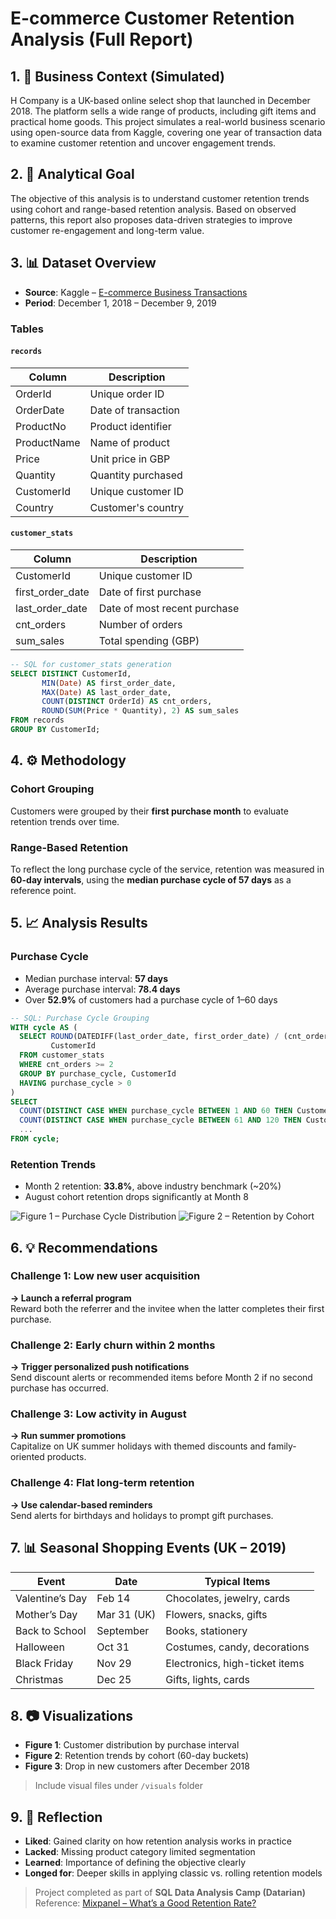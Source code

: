 # E-commerce Customer Retention Analysis (Full Report)

## 1. 🏢 Business Context (Simulated)
H Company is a UK-based online select shop that launched in December 2018. The platform sells a wide range of products, including gift items and practical home goods. This project simulates a real-world business scenario using open-source data from Kaggle, covering one year of transaction data to examine customer retention and uncover engagement trends.

## 2. 🎯 Analytical Goal
The objective of this analysis is to understand customer retention trends using cohort and range-based retention analysis. Based on observed patterns, this report also proposes data-driven strategies to improve customer re-engagement and long-term value.

## 3. 📊 Dataset Overview
- **Source**: Kaggle – [E-commerce Business Transactions](https://www.kaggle.com/datasets/gabrielramos87/an-online-shop-business)
- **Period**: December 1, 2018 – December 9, 2019

### Tables
#### `records`
| Column        | Description                    |
|---------------|--------------------------------|
| OrderId       | Unique order ID                |
| OrderDate     | Date of transaction            |
| ProductNo     | Product identifier             |
| ProductName   | Name of product                |
| Price         | Unit price in GBP              |
| Quantity      | Quantity purchased             |
| CustomerId    | Unique customer ID             |
| Country       | Customer's country             |

#### `customer_stats`
| Column           | Description                    |
|------------------|--------------------------------|
| CustomerId       | Unique customer ID             |
| first_order_date | Date of first purchase         |
| last_order_date  | Date of most recent purchase   |
| cnt_orders       | Number of orders               |
| sum_sales        | Total spending (GBP)           |

```sql
-- SQL for customer_stats generation
SELECT DISTINCT CustomerId,
       MIN(Date) AS first_order_date,
       MAX(Date) AS last_order_date,
       COUNT(DISTINCT OrderId) AS cnt_orders,
       ROUND(SUM(Price * Quantity), 2) AS sum_sales
FROM records
GROUP BY CustomerId;
```

## 4. ⚙️ Methodology
### Cohort Grouping
Customers were grouped by their **first purchase month** to evaluate retention trends over time.

### Range-Based Retention
To reflect the long purchase cycle of the service, retention was measured in **60-day intervals**, using the **median purchase cycle of 57 days** as a reference point.

## 5. 📈 Analysis Results
### Purchase Cycle
- Median purchase interval: **57 days**  
- Average purchase interval: **78.4 days**  
- Over **52.9%** of customers had a purchase cycle of 1–60 days

```sql
-- SQL: Purchase Cycle Grouping
WITH cycle AS (
  SELECT ROUND(DATEDIFF(last_order_date, first_order_date) / (cnt_orders - 1), 0) AS purchase_cycle,
         CustomerId
  FROM customer_stats
  WHERE cnt_orders >= 2
  GROUP BY purchase_cycle, CustomerId
  HAVING purchase_cycle > 0
)
SELECT
  COUNT(DISTINCT CASE WHEN purchase_cycle BETWEEN 1 AND 60 THEN CustomerId END) AS '1–60',
  COUNT(DISTINCT CASE WHEN purchase_cycle BETWEEN 61 AND 120 THEN CustomerId END) AS '61–120',
  ...
FROM cycle;
```

### Retention Trends
- Month 2 retention: **33.8%**, above industry benchmark (~20%)
- August cohort retention drops significantly at Month 8

![Figure 1 – Purchase Cycle Distribution](./visuals/purchase_cycle_distribution.png)
![Figure 2 – Retention by Cohort](./visuals/retention_by_cohort.png)

## 6. 💡 Recommendations
### Challenge 1: Low new user acquisition
**→ Launch a referral program**  
Reward both the referrer and the invitee when the latter completes their first purchase.

### Challenge 2: Early churn within 2 months
**→ Trigger personalized push notifications**  
Send discount alerts or recommended items before Month 2 if no second purchase has occurred.

### Challenge 3: Low activity in August
**→ Run summer promotions**  
Capitalize on UK summer holidays with themed discounts and family-oriented products.

### Challenge 4: Flat long-term retention
**→ Use calendar-based reminders**  
Send alerts for birthdays and holidays to prompt gift purchases.

## 7. 📊 Seasonal Shopping Events (UK – 2019)
| Event             | Date          | Typical Items                  |
|------------------|---------------|--------------------------------|
| Valentine’s Day  | Feb 14        | Chocolates, jewelry, cards     |
| Mother’s Day     | Mar 31 (UK)   | Flowers, snacks, gifts         |
| Back to School   | September     | Books, stationery              |
| Halloween        | Oct 31        | Costumes, candy, decorations   |
| Black Friday     | Nov 29        | Electronics, high-ticket items |
| Christmas        | Dec 25        | Gifts, lights, cards           |

## 8. 📷 Visualizations
- **Figure 1**: Customer distribution by purchase interval
- **Figure 2**: Retention trends by cohort (60-day buckets)
- **Figure 3**: Drop in new customers after December 2018

> Include visual files under `/visuals` folder

## 9. 🔁 Reflection
- **Liked**: Gained clarity on how retention analysis works in practice
- **Lacked**: Missing product category limited segmentation
- **Learned**: Importance of defining the objective clearly
- **Longed for**: Deeper skills in applying classic vs. rolling retention models

> Project completed as part of **SQL Data Analysis Camp (Datarian)**  
> Reference: [Mixpanel – What’s a Good Retention Rate?](https://mixpanel.com/blog/whats-a-good-retention-rate/)
